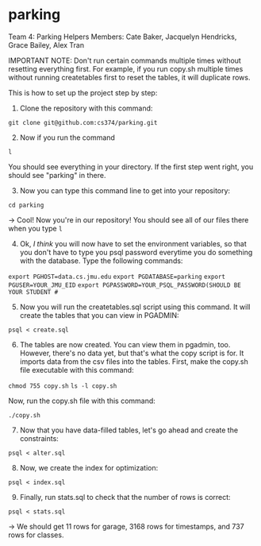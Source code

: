 # parking
Team 4: Parking Helpers
Members: Cate Baker, Jacquelyn Hendricks, Grace Bailey, Alex Tran

IMPORTANT NOTE: Don't run certain commands multiple times without resetting everything first. For example, if you run copy.sh multiple times without 
running createtables first to reset the tables, it will duplicate rows. 

This is how to set up the project step by step:

1) Clone the repository with this command:

```git clone git@github.com:cs374/parking.git```

2) Now if you run the command 

```l```

You should see everything in your directory. If the first step went right, you should see "parking" in there.

3) Now you can type this command line to get into your repository: 

```cd parking```

-> Cool! Now you're in our repository! You should see all of our files there when you type ```l```

4) Ok, *I think* you will now have to set the environment variables, so that you don't have to type you psql password
everytime you do something with the database. Type the following commands:

```export PGHOST=data.cs.jmu.edu```
```export PGDATABASE=parking```
```export PGUSER=YOUR_JMU_EID```
```export PGPASSWORD=YOUR_PSQL_PASSWORD(SHOULD BE YOUR STUDENT #```

5) Now you will run the createtables.sql script using this command. It will create the tables that you can view in PGADMIN:

```psql < create.sql```

6) The tables are now created. You can view them in pgadmin, too. However, there's no data yet, but that's what the copy script is for. 
It imports data from the csv files into the tables.
First, make the copy.sh file executable with this command:

```chmod 755 copy.sh```
```ls -l copy.sh```

Now, run the copy.sh file with this command:

```./copy.sh```

7) Now that you have data-filled tables, let's go ahead and create the constraints:

```psql < alter.sql```

8) Now, we create the index for optimization:

```psql < index.sql```

9) Finally, run stats.sql to check that the number of rows is correct:

```psql < stats.sql```

-> We should get 11 rows for garage, 3168 rows for timestamps, and 737 rows for classes. 
